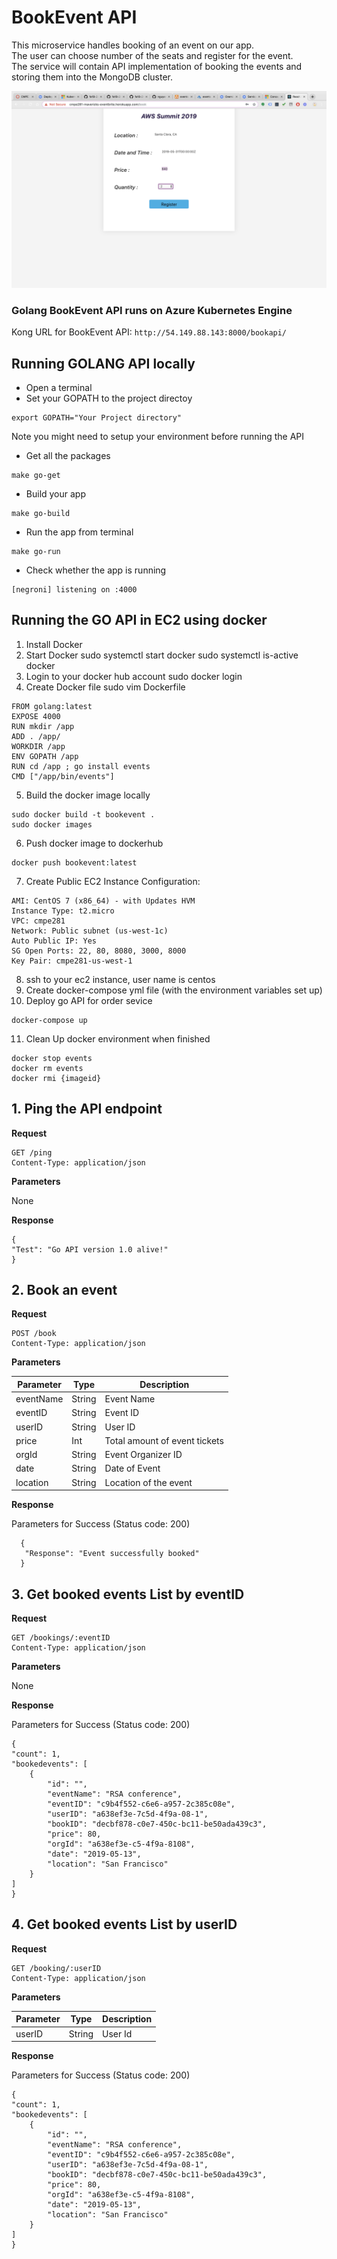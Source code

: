 # BookEvent API

This microservice handles booking of an event on our app. <br/>
The user can choose number of the seats and register for the event. <br/>
The service will contain API implementation of booking the events and storing them into the MongoDB cluster.<br/>

![Booking](images/bookmyevent-frontend/10.png)


### Golang BookEvent API runs on Azure Kubernetes Engine

Kong URL for BookEvent API:
```http://54.149.88.143:8000/bookapi/```

## Running GOLANG API locally

- Open a terminal
- Set your GOPATH to the project directoy
```shell
export GOPATH="Your Project directory"
```

Note you might need to setup your environment before running the API
- Get all the packages

```shell
make go-get
```

- Build your app
```shell
make go-build
```

- Run the app from terminal
```shell
make go-run
```

- Check whether the app is running
```shell
[negroni] listening on :4000
```

## Running the GO API in EC2 using docker
1. Install Docker
2. Start Docker
sudo systemctl start docker
sudo systemctl is-active docker
3. Login to your docker hub account
sudo docker login
4. Create Docker file
sudo vim Dockerfile

```shell
FROM golang:latest 
EXPOSE 4000
RUN mkdir /app 
ADD . /app/ 
WORKDIR /app 
ENV GOPATH /app
RUN cd /app ; go install events
CMD ["/app/bin/events"]
```

5. Build the docker image locally
```shell
sudo docker build -t bookevent .
sudo docker images
```

6. Push docker image to dockerhub
```shell
docker push bookevent:latest
```

7. Create Public EC2 Instance
Configuration:
```shell
AMI: CentOS 7 (x86_64) - with Updates HVM
Instance Type: t2.micro
VPC: cmpe281
Network: Public subnet (us-west-1c)
Auto Public IP: Yes
SG Open Ports: 22, 80, 8080, 3000, 8000
Key Pair: cmpe281-us-west-1
```
8. ssh to your ec2 instance, user name is centos
9. Create docker-compose yml file (with the environment variables set up)
10. Deploy go API for order sevice
```shell
docker-compose up
```
11. Clean Up docker environment when finished
```shell
docker stop events
docker rm events
docker rmi {imageid}
```


## 1. Ping the API endpoint
   
**Request**
   
```
GET /ping
Content-Type: application/json
```
    
**Parameters**

None


**Response**

```
{
"Test": "Go API version 1.0 alive!"
}
```
    
## 2. Book an event

**Request**

```
POST /book
Content-Type: application/json
```

**Parameters**

|Parameter    |Type |    Description|
|-----|-----|------|
|eventName    |String|    Event Name|
|eventID|    String|    Event ID|
|userID|    String|    User ID|
|price|    Int|    Total amount of event tickets|
|orgId|    String|    Event Organizer ID|
|date|    String|    Date of Event|
|location|    String|    Location of the event|

**Response**

Parameters for Success (Status code: 200)
```
  {
   "Response": "Event successfully booked"
  }
```
## 3. Get booked events List by eventID

**Request**

```
GET /bookings/:eventID
Content-Type: application/json
```

**Parameters**

None

**Response**

Parameters for Success (Status code: 200)
```
{
"count": 1,
"bookedevents": [
    {
        "id": "",
        "eventName": "RSA conference",
        "eventID": "c9b4f552-c6e6-a957-2c385c08e",
        "userID": "a638ef3e-7c5d-4f9a-08-1",
        "bookID": "decbf878-c0e7-450c-bc11-be50ada439c3",
        "price": 80,
        "orgId": "a638ef3e-c5-4f9a-8108",
        "date": "2019-05-13",
        "location": "San Francisco"
    }
]
}
```

## 4. Get booked events List by userID

**Request**


 ```
 GET /booking/:userID
 Content-Type: application/json
 ```


**Parameters**

|Parameter    |Type |    Description|
|-----|-----|------|
|userID    |String|    User Id|

**Response**

Parameters for Success (Status code: 200)

```
{
"count": 1,
"bookedevents": [
    {
        "id": "",
        "eventName": "RSA conference",
        "eventID": "c9b4f552-c6e6-a957-2c385c08e",
        "userID": "a638ef3e-7c5d-4f9a-08-1",
        "bookID": "decbf878-c0e7-450c-bc11-be50ada439c3",
        "price": 80,
        "orgId": "a638ef3e-c5-4f9a-8108",
        "date": "2019-05-13",
        "location": "San Francisco"
    }
]
}
```
